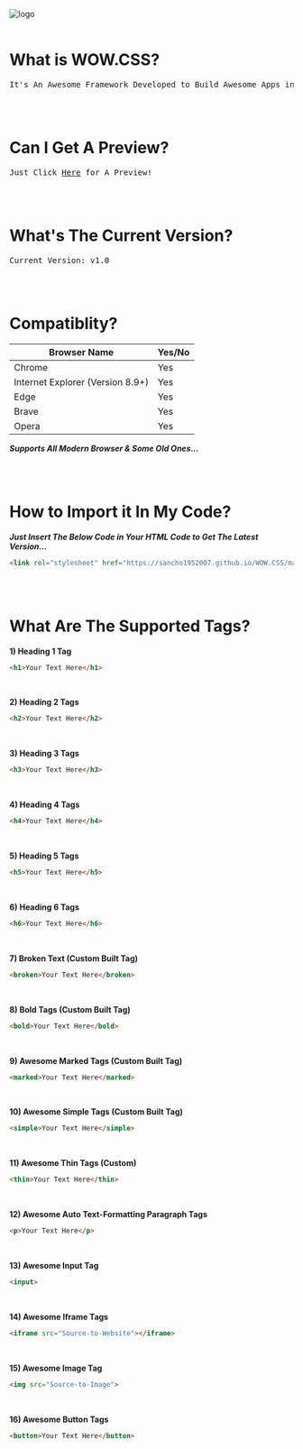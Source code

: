 ![logo](https://i.ibb.co/0m3dJb5/Icon.png)
<br><br>
# What is WOW.CSS?
<pre>
It's An Awesome Framework Developed to Build Awesome Apps in HTML, CSS & JS!
</pre>

<br><br>

# Can I Get A Preview?
<pre>
Just Click <a href="https://sancho1952007.github.io/WOW.CSS/">Here</a> for A Preview!
</pre>

<br><br>

# What's The Current Version?
<pre>
Current Version: v1.0
</pre>

<br><br>

# Compatiblity?
**Browser Name** | **Yes/No**
------ | -----
Chrome | Yes
Internet Explorer (Version 8.9+)| Yes
Edge | Yes
Brave | Yes
Opera | Yes

***Supports All Modern Browser & Some Old Ones...***

<br><br>

# How to Import it In My Code?
***Just Insert The Below Code in Your HTML Code to Get The Latest Version...***
```html
<link rel="stylesheet" href="https://sancho1952007.github.io/WOW.CSS/main.css">
```

<br><br>

# What Are The Supported Tags?
**1) Heading 1 Tag**
```html
<h1>Your Text Here</h1>
```

<br>

**2) Heading 2 Tags**
```html
<h2>Your Text Here</h2>
```

<br>

**3) Heading 3 Tags**
```html
<h3>Your Text Here</h3>
```

<br>

**4) Heading 4 Tags**
```html
<h4>Your Text Here</h4>
```

<br>

**5) Heading 5 Tags**
```html
<h5>Your Text Here</h5>
```

<br>

**6) Heading 6 Tags**
```html
<h6>Your Text Here</h6>
```

<br>

**7) Broken Text (Custom Built Tag)**
```html
<broken>Your Text Here</broken>
```

<br>

**8) Bold Tags (Custom Built Tag)**
```html
<bold>Your Text Here</bold>
```

<br>

**9) Awesome Marked Tags (Custom Built Tag)**
```html
<marked>Your Text Here</marked>
```

<br>

**10) Awesome Simple Tags (Custom Built Tag)**
```html
<simple>Your Text Here</simple>
```

<br>

**11) Awesome Thin Tags (Custom)**
```html
<thin>Your Text Here</thin>
```

<br>

**12) Awesome Auto Text-Formatting Paragraph Tags**
```html
<p>Your Text Here</p>
```

<br>

**13) Awesome Input Tag**
```html
<input>
```

<br>

**14) Awesome Iframe Tags**
```html
<iframe src="Source-to-Website"></iframe>
```

<br>

**15) Awesome Image Tag**
```html
<img src="Source-to-Image">
```

<br>

**16) Awesome Button Tags**
```html
<button>Your Text Here</button>
```
